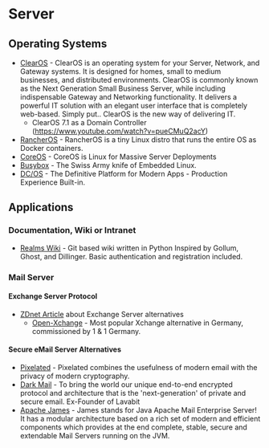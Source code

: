 # Server
## Operating Systems
* [ClearOS](https://www.clearos.com) - ClearOS is an operating system for your Server, Network, and Gateway systems. It is designed for homes, small to medium businesses, and distributed environments. ClearOS is commonly known as the Next Generation Small Business Server, while including indispensable Gateway and Networking functionality. It delivers a powerful IT solution with an elegant user interface that is completely web-based. Simply put.. ClearOS is the new way of delivering IT.
   - ClearOS 7.1 as a Domain Controller (https://www.youtube.com/watch?v=pueCMuQ2acY)
* [RancherOS](http://rancher.com/rancher-os/) - RancherOS is a tiny Linux distro that runs the entire OS as Docker containers.
* [CoreOS](http://coreos.com) - CoreOS is Linux for Massive Server Deployments
* [Busybox](https://www.busybox.net) - The Swiss Army knife of Embedded Linux.
* [DC/OS](https://dcos.io) - The Definitive Platform for Modern Apps - Production Experience Built-in.

## Applications
### Documentation, Wiki or Intranet
* [Realms Wiki](http://realms.io) - Git based wiki written in Python Inspired by Gollum, Ghost, and Dillinger. Basic authentication and registration included.

### Mail Server
#### Exchange Server Protocol
* [ZDnet Article](http://www.zdnet.de/88217792/exchange-alternativen-zarafa-zimbra-domino-und-co/) about Exchange Server alternatives
   - [Open-Xchange](https://www.open-xchange.com) - Most popular Xchange alternative in Germany, commissioned by 1 & 1 Germany.

#### Secure eMail Server Alternatives
* [Pixelated](https://pixelated-project.org) - Pixelated combines the usefulness of modern email with the privacy of modern cryptography.
* [Dark Mail](https://darkmail.info) - To bring the world our unique end-to-end encrypted protocol and architecture that is the 'next-generation' of private and secure email. Ex-Founder of Lavabit
* [Apache James](https://james.apache.org) - James stands for Java Apache Mail Enterprise Server! It has a modular architecture based on a rich set of modern and efficient components which provides at the end complete, stable, secure and extendable Mail Servers running on the JVM.

